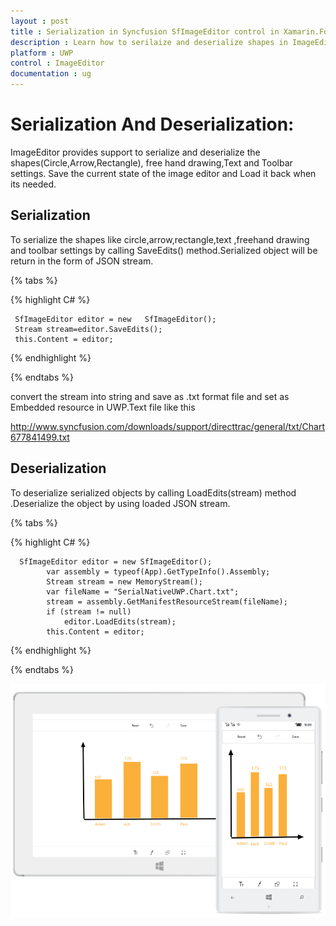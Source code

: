 ```yaml
---
layout : post
title : Serialization in Syncfusion SfImageEditor control in Xamarin.Forms
description : Learn how to serilaize and deserialize shapes in ImageEditor for UWP
platform : UWP
control : ImageEditor
documentation : ug
---
```


# Serialization And Deserialization:
 ImageEditor provides support to serialize and deserialize the shapes(Circle,Arrow,Rectangle), free hand drawing,Text and Toolbar settings. Save the current state of the image editor and Load it back when its needed.

## Serialization
  To serialize the shapes like circle,arrow,rectangle,text ,freehand drawing and toolbar settings by calling SaveEdits() method.Serialized object will be return in the form of JSON stream.

{% tabs %}

{% highlight C# %}
    
	 SfImageEditor editor = new   SfImageEditor();
	 Stream stream=editor.SaveEdits();
     this.Content = editor;
    
	
{% endhighlight %}

{% endtabs %}

   convert the stream into string and save as .txt format file and set as Embedded resource in UWP.Text file like this
  
  http://www.syncfusion.com/downloads/support/directtrac/general/txt/Chart677841499.txt
       


## Deserialization
   To deserialize serialized objects by calling LoadEdits(stream) method .Deserialize the object by using loaded JSON stream.

{% tabs %}

{% highlight C# %}
       
	  SfImageEditor editor = new SfImageEditor();
            var assembly = typeof(App).GetTypeInfo().Assembly;
            Stream stream = new MemoryStream();
            var fileName = "SerialNativeUWP.Chart.txt";
            stream = assembly.GetManifestResourceStream(fileName);
            if (stream != null)
                editor.LoadEdits(stream);
            this.Content = editor;

{% endhighlight %}

{% endtabs %}


![SfImageEditor](SerializationImages/serialization.png)



